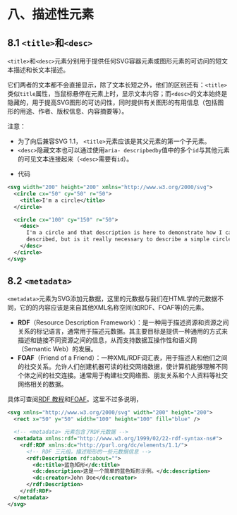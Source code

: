 

# 八、描述性元素

## 8.1 `<title>`和`<desc>`

`<title>`和`<desc>`元素分别用于提供任何SVG容器元素或图形元素的可访问的短文本描述和长文本描述。

它们两者的文本都不会直接显示，除了文本长短之外，他们的区别还有：`<title>`类似`title`属性，当鼠标悬停在元素上时，显示文本内容；而`<desc>`的文本始终是隐藏的，用于提高SVG图形的可访问性，同时提供有关图形的有用信息（包括图形的用途、作者、版权信息、内容摘要等）。

注意：

*   为了向后兼容SVG 1.1， `<title>`元素应该是其父元素的第一个子元素。
*   `<desc>`隐藏文本也可以通过使用`aria- descripbedby`值中的多个`id`与其他元素的可见文本连接起来（`<desc>`需要有`id`）。

- 代码

```xml
<svg width="200" height="200" xmlns="http://www.w3.org/2000/svg">
  <circle cx="50" cy="50" r="50">
    <title>I'm a circle</title>
  </circle>

  <circle cx="100" cy="150" r="50">
    <desc>
      I'm a circle and that description is here to demonstrate how I can be
      described, but is it really necessary to describe a simple circle like me?
    </desc>
  </circle>
</svg>
```

## 8.2 `<metadata>`

`<metadata>`元素为SVG添加元数据，这里的元数据与我们在HTML学的元数据不同，它的的内容应该是来自其他XML名称空间(如RDF、FOAF等)的元素。

*   **RDF**（Resource Description Framework）：是一种用于描述资源和资源之间关系的标记语言，通常用于描述元数据。其主要目标是提供一种通用的方式来描述和链接不同资源之间的信息，从而支持数据互操作性和语义网（Semantic Web）的发展。
*   **FOAF**（Friend of a Friend）：一种XML/RDF词汇表，用于描述人和他们之间的社交关系。允许人们创建机器可读的社交网络数据，使计算机能够理解不同个体之间的社交连接。通常用于构建社交网络图、朋友关系和个人资料等社交网络相关的数据。

具体可查阅[RDF 教程](https://www.w3school.com.cn/rdf/index.asp)和[FOAF](https://baike.baidu.com/item/FOAF/4916497)。这里不过多说明，


```xml
<svg xmlns="http://www.w3.org/2000/svg" width="200" height="200">
  <rect x="50" y="50" width="100" height="100" fill="blue" />

  <!-- <metadata> 元素包含了RDF元数据 -->
  <metadata xmlns:rdf="http://www.w3.org/1999/02/22-rdf-syntax-ns#">
    <rdf:RDF xmlns:dc="http://purl.org/dc/elements/1.1/">
      <!-- RDF 三元组，描述矩形的一些元数据信息 -->
      <rdf:Description rdf:about="">
        <dc:title>蓝色矩形</dc:title>
        <dc:description>这是一个简单的蓝色矩形示例。</dc:description>
        <dc:creator>John Doe</dc:creator>
      </rdf:Description>
    </rdf:RDF>
  </metadata>
</svg>
```